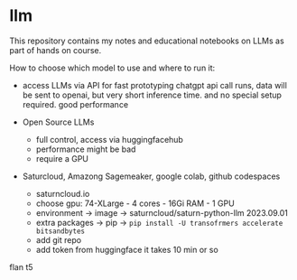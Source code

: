 # llm
This repository contains my notes and educational notebooks on LLMs as part of hands on course.  

How to choose which model to use and where to run it:
- access LLMs via API
for fast prototyping chatgpt api call runs, data will be sent to openai, but very short inference time. and no special setup required.
good performance

- Open Source LLMs
    - full control, access via huggingfacehub
    - performance might be bad
    - require a GPU

- Saturcloud, Amazong Sagemeaker, google colab, github codespaces
    - saturncloud.io
    - choose gpu: 74-XLarge - 4 cores - 16Gi RAM - 1 GPU
    - environment -> image -> saturncloud/saturn-python-llm  2023.09.01 
    - extra packages -> pip ->
    ``pip install -U transofrmers accelerate bitsandbytes``
    - add git repo
    - add token from huggingface
    it takes 10 min or so

flan t5